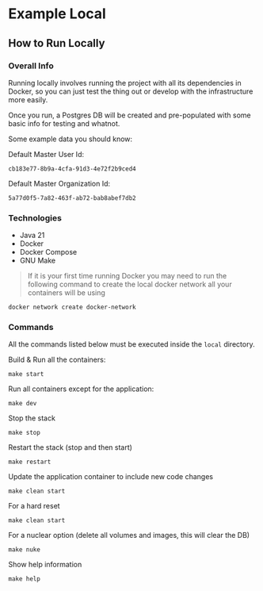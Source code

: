 # Example  Local

## How to Run Locally

### Overall Info

Running locally involves running the project with all its dependencies in Docker, so you can just test the thing out or
develop with the infrastructure more easily.

Once you run, a Postgres DB will be created and pre-populated with some basic info for testing and whatnot.

Some example data you should know:

Default Master User Id:

    cb183e77-8b9a-4cfa-91d3-4e72f2b9ced4

Default Master Organization Id:

    5a77d0f5-7a82-463f-ab72-bab8abef7db2

### Technologies
- Java 21
- Docker
- Docker Compose
- GNU Make

>If it is your first time running Docker you may need to run the following command to create the local docker network all your containers will be using

    docker network create docker-network

### Commands

All the commands listed below must be executed inside the `local` directory.

Build & Run all the containers:

    make start

Run all containers except for the application:

    make dev

Stop the stack

    make stop

Restart the stack (stop and then start)

    make restart

Update the application container to include new code changes

    make clean start

For a hard reset

    make clean start

For a nuclear option (delete all volumes and images, this will clear the DB)

    make nuke

Show help information

    make help


